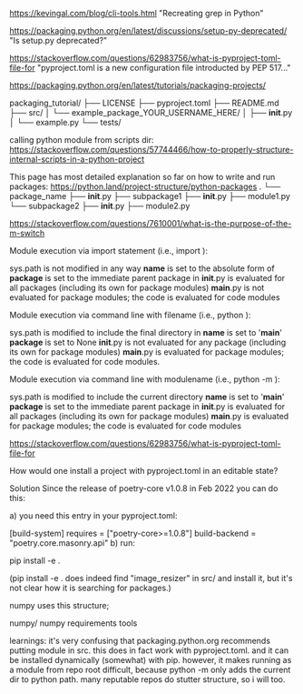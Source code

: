 
https://kevingal.com/blog/cli-tools.html
"Recreating grep in Python"

https://packaging.python.org/en/latest/discussions/setup-py-deprecated/
"Is setup.py deprecated?"

https://stackoverflow.com/questions/62983756/what-is-pyproject-toml-file-for
"pyproject.toml is a new configuration file introducted by PEP 517..."

https://packaging.python.org/en/latest/tutorials/packaging-projects/

packaging_tutorial/
├── LICENSE
├── pyproject.toml
├── README.md
├── src/
│   └── example_package_YOUR_USERNAME_HERE/
│       ├── __init__.py
│       └── example.py
└── tests/

calling python module from scripts dir:
https://stackoverflow.com/questions/57744466/how-to-properly-structure-internal-scripts-in-a-python-project


This page has most detailed explanation so far on 
how to write and run packages:
https://python.land/project-structure/python-packages
.
└── package_name
    ├── __init__.py
    ├── subpackage1
        ├── __init__.py
        ├── module1.py
    └── subpackage2
        ├── __init__.py
        ├── module2.py

https://stackoverflow.com/questions/7610001/what-is-the-purpose-of-the-m-switch

Module execution via import statement (i.e., import <modulename>):

sys.path is not modified in any way
__name__ is set to the absolute form of <modulename>
__package__ is set to the immediate parent package in <modulename>
__init__.py is evaluated for all packages (including its own for package modules)
__main__.py is not evaluated for package modules; the code is evaluated for code modules

Module execution via command line with filename (i.e., python <filename>):

sys.path is modified to include the final directory in <filename>
__name__ is set to '__main__'
__package__ is set to None
__init__.py is not evaluated for any package (including its own for package modules)
__main__.py is evaluated for package modules; the code is evaluated for code modules.

Module execution via command line with modulename (i.e., python -m <modulename>):

sys.path is modified to include the current directory
__name__ is set to '__main__'
__package__ is set to the immediate parent package in <modulename>
__init__.py is evaluated for all packages (including its own for package modules)
__main__.py is evaluated for package modules; the code is evaluated for code modules


https://stackoverflow.com/questions/62983756/what-is-pyproject-toml-file-for

How would one install a project with pyproject.toml in an editable state?

Solution
Since the release of poetry-core v1.0.8 in Feb 2022 you can do this:

a) you need this entry in your pyproject.toml:

[build-system]
requires = ["poetry-core>=1.0.8"]
build-backend = "poetry.core.masonry.api"
b) run:

pip install -e .

(pip install -e . does indeed find "image_resizer" in src/ and install it,
but it's not clear how it is searching for packages.)

numpy uses this structure;

numpy/
  numpy
  requirements
  tools

learnings:
it's very confusing that packaging.python.org recommends putting module in src.
this does in fact work with pyproject.toml.
and it can be installed dynamically (somewhat) with pip.
however, it makes running as a module from repo root difficult,
because python -m only adds the current dir to python path.
many reputable repos do stutter structure, so i will too.
